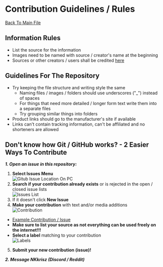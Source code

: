 # Contribution Guidelines / Rules
[Back To Main File](../../README.md)

## Information Rules
- List the source for the information
- Images need to be named with source / creator's name at the beginning
- Sources or other creators / users shall be credited [here](./Credits.md)

## Guidelines For The Repository
- Try keeping the file structure and writing style the same
    - Naming files / images / folders should use underscores ("_") instead of spaces
    - For things that need more detailed / longer form text write them into a separate files
    - Try grouping similar things into folders
- Product links should go to the manufacturer's site if available
- Links can't contain tracking information, can't be affiliated and no shorteners are allowed

## Don't know how Git / GitHub works? - 2 Easier Ways To Contribute

***1. Open an issue in this repository:*** 
1. **Select Issues Menu**  
![Gitub Issue Location On PC](../../Images/GitHub/Issues.png)
2. **Search if your contribution already exists** or is rejected in the open / closed issue lists  
![Issues List](../../Images/GitHub/Issues_List.png)
3. If it doesn't click **New Issue**
4. **Make your contribution** with text and/or media additions  
![Contribution](../../Images/GitHub/Contribution.png)
- [Example Contribution / Issue](https://github.com/NKkrisz/Steam-Deck-Hardware/issues/1)
- **Make sure to list your source as not everything can be used freely on the internet!!!**
- **Select a label** matching to your contribution  
![Labels](../../Images/GitHub/Labels.png)
5. **Submit your new contribution (issue)!**

***2. Message NKkrisz (Discord / Reddit)***
